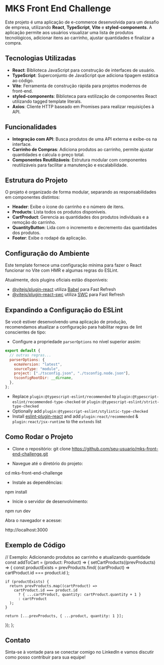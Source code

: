 # MKS Front End Challenge

Este projeto é uma aplicação de e-commerce desenvolvida para um desafio de empresa, utilizando **React**, **TypeScript**, **Vite** e **styled-components**. A aplicação permite aos usuários visualizar uma lista de produtos tecnológicos, adicionar itens ao carrinho, ajustar quantidades e finalizar a compra.

## Tecnologias Utilizadas

- **React**: Biblioteca JavaScript para construção de interfaces de usuário.
- **TypeScript**: Superconjunto de JavaScript que adiciona tipagem estática ao código.
- **Vite**: Ferramenta de construção rápida para projetos modernos de front-end.
- **styled-components**: Biblioteca para estilização de componentes React utilizando tagged template literals.
- **Axios**: Cliente HTTP baseado em Promises para realizar requisições à API.

## Funcionalidades

- **Integração com API**: Busca produtos de uma API externa e exibe-os na interface.
- **Carrinho de Compras**: Adiciona produtos ao carrinho, permite ajustar quantidades e calcula o preço total.
- **Componentes Reutilizáveis**: Estrutura modular com componentes reutilizáveis para facilitar a manutenção e escalabilidade.

## Estrutura do Projeto

O projeto é organizado de forma modular, separando as responsabilidades em componentes distintos:

- **Header**: Exibe o ícone do carrinho e o número de itens.
- **Products**: Lista todos os produtos disponíveis.
- **CartProduct**: Gerencia as quantidades dos produtos individuais e a remoção do carrinho.
- **QuantityButton**: Lida com o incremento e decremento das quantidades dos produtos.
- **Footer**: Exibe o rodapé da aplicação.

## Configuração do Ambiente

Este template fornece uma configuração mínima para fazer o React funcionar no Vite com HMR e algumas regras do ESLint.

Atualmente, dois plugins oficiais estão disponíveis:

- [@vitejs/plugin-react](https://github.com/vitejs/vite-plugin-react/blob/main/packages/plugin-react/README.md) utiliza [Babel](https://babeljs.io/) para Fast Refresh
- [@vitejs/plugin-react-swc](https://github.com/vitejs/vite-plugin-react-swc) utiliza [SWC](https://swc.rs/) para Fast Refresh

## Expandindo a Configuração do ESLint

Se você estiver desenvolvendo uma aplicação de produção, recomendamos atualizar a configuração para habilitar regras de lint conscientes de tipo:

- Configure a propriedade `parserOptions` no nível superior assim:

```js
export default {
  // outras regras...
  parserOptions: {
    ecmaVersion: "latest",
    sourceType: "module",
    project: ["./tsconfig.json", "./tsconfig.node.json"],
    tsconfigRootDir: __dirname,
  },
};
```

- Replace `plugin:@typescript-eslint/recommended` to `plugin:@typescript-eslint/recommended-type-checked` or `plugin:@typescript-eslint/strict-type-checked`
- Optionally add `plugin:@typescript-eslint/stylistic-type-checked`
- Install [eslint-plugin-react](https://github.com/jsx-eslint/eslint-plugin-react) and add `plugin:react/recommended` & `plugin:react/jsx-runtime` to the `extends` list

## Como Rodar o Projeto

- Clone o repositório:
  git clone https://github.com/seu-usuario/mks-front-end-challenge.git

- Navegue até o diretório do projeto:

cd mks-front-end-challenge

- Instale as dependências:

npm install

- Inicie o servidor de desenvolvimento:

npm run dev

Abra o navegador e acesse:

http://localhost:3000

## Exemplo de Código

// Exemplo: Adicionando produtos ao carrinho e atualizando quantidade
const addToCart = (product: Product) => {
setCartProducts((prevProducts) => {
const productExists = prevProducts.find(
(cartProduct) => cartProduct.id === product.id
);

    if (productExists) {
      return prevProducts.map((cartProduct) =>
        cartProduct.id === product.id
          ? { ...cartProduct, quantity: cartProduct.quantity + 1 }
          : cartProduct
      );
    }

    return [...prevProducts, { ...product, quantity: 1 }];

});
};

## Contato

Sinta-se à vontade para se conectar comigo no LinkedIn e vamos discutir como posso contribuir para sua equipe!
